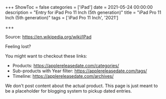 +++
ShowToc = false
categories = ['iPad']
date = 2021-05-24 00:00:00
description = "Entry for iPad Pro 11 Inch (5th generation)"
title = "iPad Pro 11 Inch (5th generation)"
tags = ['iPad Pro 11 Inch', '2021']

+++

Source: https://en.wikipedia.org/wiki/IPad

Feeling lost?

You might want to checkout these links:
- Products: https://applereleasedate.com/categories/
- Sub-products with Year filter: https://applereleasedate.com/tags/
- Timeline: https://applereleasedate.com/archives/

We don't post content about the actual product. 
This page is just meant to be a placeholder for blogging system to pickup dated entries. 


